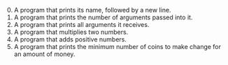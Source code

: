 0. A program that prints its name, followed by a new line.
1. A program that prints the number of arguments passed into it.
2. A program that prints all arguments it receives.
3. A program that multiplies two numbers.
4. A program that adds positive numbers.
5. A program that prints the minimum number of coins to make change for an amount of money.

